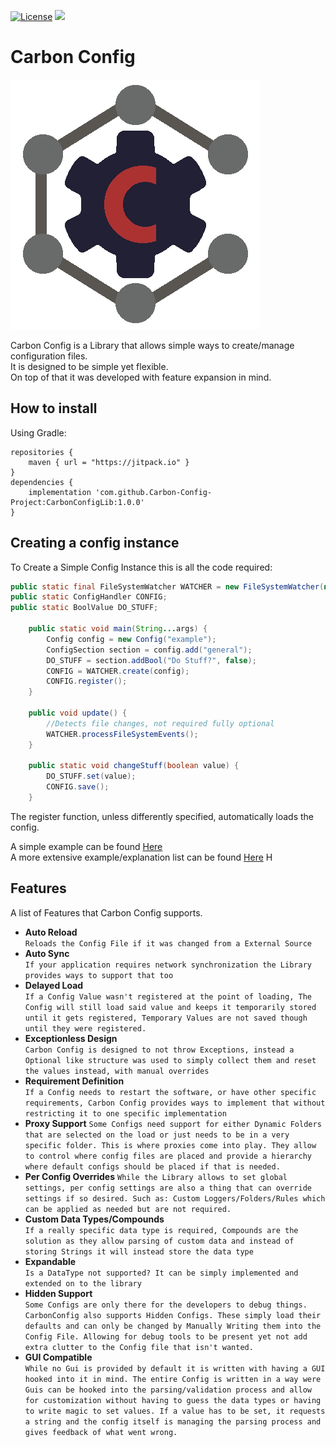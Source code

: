 [![License](https://img.shields.io/badge/License-Apache_2.0-blue.svg)](https://opensource.org/licenses/Apache-2.0)
[![](https://jitpack.io/v/Carbon-Config-Project/CarbonConfigLib.svg)](https://jitpack.io/#Carbon-Config-Project/CarbonConfigLib)
# Carbon Config

![Image](img/logo.png)

Carbon Config is a Library that allows simple ways to create/manage configuration files.    
It is designed to be simple yet flexible.   
On top of that it was developed with feature expansion in mind.    

## How to install

Using Gradle:

```
repositories {
	maven { url = "https://jitpack.io" }
}
dependencies {
	implementation 'com.github.Carbon-Config-Project:CarbonConfigLib:1.0.0'
}

```

## Creating a config instance

To Create a Simple Config Instance this is all the code required:    

```java
public static final FileSystemWatcher WATCHER = new FileSystemWatcher(new SystemLogger(), Paths.get("config"), null);
public static ConfigHandler CONFIG;
public static BoolValue DO_STUFF;

	public static void main(String...args) {
		Config config = new Config("example");
		ConfigSection section = config.add("general");
		DO_STUFF = section.addBool("Do Stuff?", false);
		CONFIG = WATCHER.create(config);
		CONFIG.register();
	}
	
	public void update() {
		//Detects file changes, not required fully optional
		WATCHER.processFileSystemEvents();
	}
	
	public static void changeStuff(boolean value) {
		DO_STUFF.set(value);
		CONFIG.save();
	}
```

The register function, unless differently specified, automatically loads the config.

A simple example can be found [Here](src/test/java/carbonconfiglib/SimpleTest.java)   
A more extensive example/explanation list can be found [Here](EXAMPLES.md)    H


## Features

A list of Features that Carbon Config supports.   

- **Auto Reload**    
  ``Reloads the Config File if it was changed from a External Source``
- **Auto Sync**    
  ``If your application requires network synchronization the Library provides ways to support that too``
- **Delayed Load**     
  ``If a Config Value wasn't registered at the point of loading, The Config will still load said value and keeps it temporarily stored until it gets registered, Temporary Values are not saved though until they were registered.``
- **Exceptionless Design**    
  ``Carbon Config is designed to not throw Exceptions, instead a Optional like structure was used to simply collect them and reset the values instead, with manual overrides``
- **Requirement Definition**    
  ``If a Config needs to restart the software, or have other specific requirements, Carbon Config provides ways to implement that without restricting it to one specific implementation``
- **Proxy Support**
  ``Some Configs need support for either Dynamic Folders that are selected on the load or just needs to be in a very specific folder. This is where proxies come into play. They allow to control where config files are placed and provide a hierarchy where default configs should be placed if that is needed.``
- **Per Config Overrides**
  ``While the Library allows to set global settings, per config settings are also a thing that can override settings if so desired. Such as: Custom Loggers/Folders/Rules which can be applied as needed but are not required.``
- **Custom Data Types/Compounds**    
  ``If a really specific data type is required, Compounds are the solution as they allow parsing of custom data and instead of storing Strings it will instead store the data type``
- **Expandable**     
  ``Is a DataType not supported? It can be simply implemented and extended on to the library``
- **Hidden Support**    
  ``Some Configs are only there for the developers to debug things. CarbonConfig also supports Hidden Configs. These simply load their defaults and can only be changed by Manually Writing them into the Config File. Allowing for debug tools to be present yet not add extra clutter to the Config file that isn't wanted.``
- **GUI Compatible**     
  ``While no Gui is provided by default it is written with having a GUI hooked into it in mind. The entire Config is written in a way were Guis can be hooked into the parsing/validation process and allow for customization without having to guess the data types or having to write magic to set values. If a value has to be set, it requests a string and the config itself is managing the parsing process and gives feedback of what went wrong.``
 